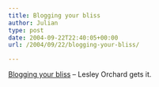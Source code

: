 ```yaml
---
title: Blogging your bliss
author: Julian
type: post
date: 2004-09-22T22:40:05+00:00
url: /2004/09/22/blogging-your-bliss/

---
```

[Blogging your bliss][1] &#8211; Lesley Orchard gets it.

 [1]: http://www.decafbad.com/blog/2004/09/22/bloggingyourbliss